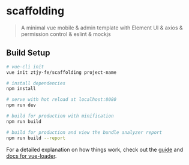 # scaffolding

> A minimal vue mobile & admin template with Element UI & axios & permission control & eslint & mockjs

## Build Setup

``` bash
# vue-cli init
vue init ztjy-fe/scaffolding project-name

# install dependencies
npm install

# serve with hot reload at localhost:8080
npm run dev

# build for production with minification
npm run build

# build for production and view the bundle analyzer report
npm run build --report
```

For a detailed explanation on how things work, check out the [guide](http://vuejs-templates.github.io/webpack/) and [docs for vue-loader](http://vuejs.github.io/vue-loader).
